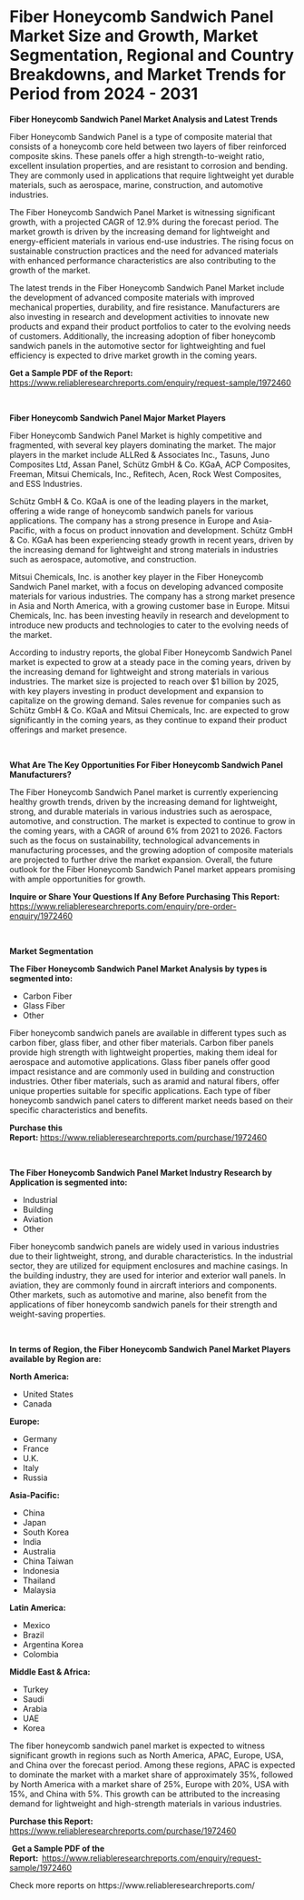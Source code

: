 <p><h1>Fiber Honeycomb Sandwich Panel Market Size and Growth, Market Segmentation, Regional and Country Breakdowns, and Market Trends for Period from 2024 -  2031</h1></p><p><strong>Fiber Honeycomb Sandwich Panel Market Analysis and Latest Trends</strong></p>
<p><p>Fiber Honeycomb Sandwich Panel is a type of composite material that consists of a honeycomb core held between two layers of fiber reinforced composite skins. These panels offer a high strength-to-weight ratio, excellent insulation properties, and are resistant to corrosion and bending. They are commonly used in applications that require lightweight yet durable materials, such as aerospace, marine, construction, and automotive industries.</p><p>The Fiber Honeycomb Sandwich Panel Market is witnessing significant growth, with a projected CAGR of 12.9% during the forecast period. The market growth is driven by the increasing demand for lightweight and energy-efficient materials in various end-use industries. The rising focus on sustainable construction practices and the need for advanced materials with enhanced performance characteristics are also contributing to the growth of the market.</p><p>The latest trends in the Fiber Honeycomb Sandwich Panel Market include the development of advanced composite materials with improved mechanical properties, durability, and fire resistance. Manufacturers are also investing in research and development activities to innovate new products and expand their product portfolios to cater to the evolving needs of customers. Additionally, the increasing adoption of fiber honeycomb sandwich panels in the automotive sector for lightweighting and fuel efficiency is expected to drive market growth in the coming years.</p></p>
<p><strong>Get a Sample PDF of the Report:&nbsp;</strong> <a href="https://www.reliableresearchreports.com/enquiry/request-sample/1972460">https://www.reliableresearchreports.com/enquiry/request-sample/1972460</a></p>
<p>&nbsp;</p>
<p><strong>Fiber Honeycomb Sandwich Panel Major Market Players</strong></p>
<p><p>Fiber Honeycomb Sandwich Panel Market is highly competitive and fragmented, with several key players dominating the market. The major players in the market include ALLRed & Associates Inc., Tasuns, Juno Composites Ltd, Assan Panel, Schütz GmbH & Co. KGaA, ACP Composites, Freeman, Mitsui Chemicals, Inc., Refitech, Acen, Rock West Composites, and ESS Industries.</p><p>Schütz GmbH & Co. KGaA is one of the leading players in the market, offering a wide range of honeycomb sandwich panels for various applications. The company has a strong presence in Europe and Asia-Pacific, with a focus on product innovation and development. Schütz GmbH & Co. KGaA has been experiencing steady growth in recent years, driven by the increasing demand for lightweight and strong materials in industries such as aerospace, automotive, and construction.</p><p>Mitsui Chemicals, Inc. is another key player in the Fiber Honeycomb Sandwich Panel market, with a focus on developing advanced composite materials for various industries. The company has a strong market presence in Asia and North America, with a growing customer base in Europe. Mitsui Chemicals, Inc. has been investing heavily in research and development to introduce new products and technologies to cater to the evolving needs of the market.</p><p>According to industry reports, the global Fiber Honeycomb Sandwich Panel market is expected to grow at a steady pace in the coming years, driven by the increasing demand for lightweight and strong materials in various industries. The market size is projected to reach over $1 billion by 2025, with key players investing in product development and expansion to capitalize on the growing demand. Sales revenue for companies such as Schütz GmbH & Co. KGaA and Mitsui Chemicals, Inc. are expected to grow significantly in the coming years, as they continue to expand their product offerings and market presence.</p></p>
<p>&nbsp;</p>
<p><strong>What Are The Key Opportunities For Fiber Honeycomb Sandwich Panel Manufacturers?</strong></p>
<p><p>The Fiber Honeycomb Sandwich Panel market is currently experiencing healthy growth trends, driven by the increasing demand for lightweight, strong, and durable materials in various industries such as aerospace, automotive, and construction. The market is expected to continue to grow in the coming years, with a CAGR of around 6% from 2021 to 2026. Factors such as the focus on sustainability, technological advancements in manufacturing processes, and the growing adoption of composite materials are projected to further drive the market expansion. Overall, the future outlook for the Fiber Honeycomb Sandwich Panel market appears promising with ample opportunities for growth.</p></p>
<p><strong>Inquire or Share Your Questions If Any Before Purchasing This Report:</strong> <a href="https://www.reliableresearchreports.com/enquiry/pre-order-enquiry/1972460">https://www.reliableresearchreports.com/enquiry/pre-order-enquiry/1972460</a></p>
<p>&nbsp;</p>
<p><strong>Market Segmentation</strong></p>
<p><strong>The Fiber Honeycomb Sandwich Panel Market Analysis by types is segmented into:</strong></p>
<p><ul><li>Carbon Fiber</li><li>Glass Fiber</li><li>Other</li></ul></p>
<p><p>Fiber honeycomb sandwich panels are available in different types such as carbon fiber, glass fiber, and other fiber materials. Carbon fiber panels provide high strength with lightweight properties, making them ideal for aerospace and automotive applications. Glass fiber panels offer good impact resistance and are commonly used in building and construction industries. Other fiber materials, such as aramid and natural fibers, offer unique properties suitable for specific applications. Each type of fiber honeycomb sandwich panel caters to different market needs based on their specific characteristics and benefits.</p></p>
<p><strong>Purchase this Report:&nbsp;</strong><a href="https://www.reliableresearchreports.com/purchase/1972460">https://www.reliableresearchreports.com/purchase/1972460</a></p>
<p>&nbsp;</p>
<p><strong>The Fiber Honeycomb Sandwich Panel Market Industry Research by Application is segmented into:</strong></p>
<p><ul><li>Industrial</li><li>Building</li><li>Aviation</li><li>Other</li></ul></p>
<p><p>Fiber honeycomb sandwich panels are widely used in various industries due to their lightweight, strong, and durable characteristics. In the industrial sector, they are utilized for equipment enclosures and machine casings. In the building industry, they are used for interior and exterior wall panels. In aviation, they are commonly found in aircraft interiors and components. Other markets, such as automotive and marine, also benefit from the applications of fiber honeycomb sandwich panels for their strength and weight-saving properties.</p></p>
<p>&nbsp;</p>
<p><strong>In terms of Region, the Fiber Honeycomb Sandwich Panel Market Players available by Region are:</strong></p>
<p>
    <p> <strong> North America: </strong>
        <ul>
            <li>United States</li>
            <li>Canada</li>
        </ul>
        </p> 
    <p> <strong> Europe: </strong>
        <ul>
            <li>Germany</li>
            <li>France</li>
            <li>U.K.</li>
            <li>Italy</li>
            <li>Russia</li>
        </ul>
        </p> 
    <p> <strong> Asia-Pacific: </strong>
        <ul>
            <li>China</li>
            <li>Japan</li>
            <li>South Korea</li>
            <li>India</li>
            <li>Australia</li>
            <li>China Taiwan</li>
            <li>Indonesia</li>
            <li>Thailand</li>
            <li>Malaysia</li>
        </ul>
        </p> 
    <p> <strong> Latin America: </strong>
        <ul>
            <li>Mexico</li>
            <li>Brazil</li>
            <li>Argentina Korea</li>
            <li>Colombia</li>
        </ul>
        </p> 
    <p> <strong> Middle East & Africa: </strong>
        <ul>
            <li>Turkey</li>
            <li>Saudi</li>
            <li>Arabia</li>
            <li>UAE</li>
            <li>Korea</li>
        </ul>
    </p>
    </p>
<p><p>The fiber honeycomb sandwich panel market is expected to witness significant growth in regions such as North America, APAC, Europe, USA, and China over the forecast period. Among these regions, APAC is expected to dominate the market with a market share of approximately 35%, followed by North America with a market share of 25%, Europe with 20%, USA with 15%, and China with 5%. This growth can be attributed to the increasing demand for lightweight and high-strength materials in various industries.</p></p>
<p><strong>Purchase this Report: </strong><a href="https://www.reliableresearchreports.com/purchase/1972460">https://www.reliableresearchreports.com/purchase/1972460</a></p>
<p>&nbsp;<strong>Get a Sample PDF of the Report:&nbsp;&nbsp;</strong><a href="https://www.reliableresearchreports.com/enquiry/request-sample/1972460">https://www.reliableresearchreports.com/enquiry/request-sample/1972460</a></p>
<p><strong></strong></p>
<p>Check more reports on https://www.reliableresearchreports.com/</p>